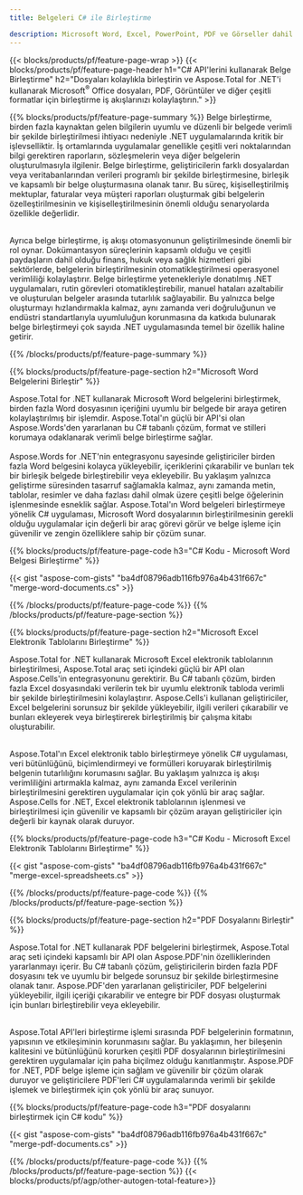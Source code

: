```yaml
---
title: Belgeleri C# ile Birleştirme 

description: Microsoft Word, Excel, PowerPoint, PDF ve Görseller dahil olmak üzere iki veya daha fazla ayrı belgeyi C# uygulamanız aracılığıyla birleştirin. Birleştirme sonuçlarını uygulama aracılığıyla çevrimiçi olarak test edin.
---
```


{{< blocks/products/pf/feature-page-wrap >}}
{{< blocks/products/pf/feature-page-header h1="C# API'lerini kullanarak Belge Birleştirme" h2="Dosyaları kolaylıkla birleştirin ve Aspose.Total for .NET'i kullanarak Microsoft<sup>&reg;</sup> Office dosyaları, PDF, Görüntüler ve diğer çeşitli formatlar için birleştirme iş akışlarınızı kolaylaştırın." >}}

{{% blocks/products/pf/feature-page-summary %}}
Belge birleştirme, birden fazla kaynaktan gelen bilgilerin uyumlu ve düzenli bir belgede verimli bir şekilde birleştirilmesi ihtiyacı nedeniyle .NET uygulamalarında kritik bir işlevselliktir. İş ortamlarında uygulamalar genellikle çeşitli veri noktalarından bilgi gerektiren raporların, sözleşmelerin veya diğer belgelerin oluşturulmasıyla ilgilenir. Belge birleştirme, geliştiricilerin farklı dosyalardan veya veritabanlarından verileri programlı bir şekilde birleştirmesine, birleşik ve kapsamlı bir belge oluşturmasına olanak tanır. Bu süreç, kişiselleştirilmiş mektuplar, faturalar veya müşteri raporları oluşturmak gibi belgelerin özelleştirilmesinin ve kişiselleştirilmesinin önemli olduğu senaryolarda özellikle değerlidir.<br /><br />

Ayrıca belge birleştirme, iş akışı otomasyonunun geliştirilmesinde önemli bir rol oynar. Dokümantasyon süreçlerinin kapsamlı olduğu ve çeşitli paydaşların dahil olduğu finans, hukuk veya sağlık hizmetleri gibi sektörlerde, belgelerin birleştirilmesinin otomatikleştirilmesi operasyonel verimliliği kolaylaştırır. Belge birleştirme yetenekleriyle donatılmış .NET uygulamaları, rutin görevleri otomatikleştirebilir, manuel hataları azaltabilir ve oluşturulan belgeler arasında tutarlılık sağlayabilir. Bu yalnızca belge oluşturmayı hızlandırmakla kalmaz, aynı zamanda veri doğruluğunun ve endüstri standartlarıyla uyumluluğun korunmasına da katkıda bulunarak belge birleştirmeyi çok sayıda .NET uygulamasında temel bir özellik haline getirir.

{{% /blocks/products/pf/feature-page-summary  %}}

{{% blocks/products/pf/feature-page-section  h2="Microsoft Word Belgelerini Birleştir" %}}

Aspose.Total for .NET kullanarak Microsoft Word belgelerini birleştirmek, birden fazla Word dosyasının içeriğini uyumlu bir belgede bir araya getiren kolaylaştırılmış bir işlemdir. Aspose.Total'ın güçlü bir API'si olan Aspose.Words'den yararlanan bu C# tabanlı çözüm, format ve stilleri korumaya odaklanarak verimli belge birleştirme sağlar. 
<br /><br />
Aspose.Words for .NET'nin entegrasyonu sayesinde geliştiriciler birden fazla Word belgesini kolayca yükleyebilir, içeriklerini çıkarabilir ve bunları tek bir birleşik belgede birleştirebilir veya ekleyebilir. Bu yaklaşım yalnızca geliştirme süresinden tasarruf sağlamakla kalmaz, aynı zamanda metin, tablolar, resimler ve daha fazlası dahil olmak üzere çeşitli belge öğelerinin işlenmesinde esneklik sağlar. Aspose.Total'ın Word belgeleri birleştirmeye yönelik C# uygulaması, Microsoft Word dosyalarının birleştirilmesinin gerekli olduğu uygulamalar için değerli bir araç görevi görür ve belge işleme için güvenilir ve zengin özelliklere sahip bir çözüm sunar.


{{% blocks/products/pf/feature-page-code h3="C# Kodu - Microsoft Word Belgesi Birleştirme" %}}

{{< gist "aspose-com-gists" "ba4df08796adb116fb976a4b431f667c" "merge-word-documents.cs" >}}

{{% /blocks/products/pf/feature-page-code  %}}
{{% /blocks/products/pf/feature-page-section %}}

{{% blocks/products/pf/feature-page-section  h2="Microsoft Excel Elektronik Tablolarını Birleştirme" %}}

Aspose.Total for .NET kullanarak Microsoft Excel elektronik tablolarının birleştirilmesi, Aspose.Total araç seti içindeki güçlü bir API olan Aspose.Cells'in entegrasyonunu gerektirir. Bu C# tabanlı çözüm, birden fazla Excel dosyasındaki verilerin tek bir uyumlu elektronik tabloda verimli bir şekilde birleştirilmesini kolaylaştırır. Aspose.Cells'i kullanan geliştiriciler, Excel belgelerini sorunsuz bir şekilde yükleyebilir, ilgili verileri çıkarabilir ve bunları ekleyerek veya birleştirerek birleştirilmiş bir çalışma kitabı oluşturabilir. <br /> <br />

Aspose.Total'ın Excel elektronik tablo birleştirmeye yönelik C# uygulaması, veri bütünlüğünü, biçimlendirmeyi ve formülleri koruyarak birleştirilmiş belgenin tutarlılığını korumasını sağlar. Bu yaklaşım yalnızca iş akışı verimliliğini artırmakla kalmaz, aynı zamanda Excel verilerinin birleştirilmesini gerektiren uygulamalar için çok yönlü bir araç sağlar. Aspose.Cells for .NET, Excel elektronik tablolarının işlenmesi ve birleştirilmesi için güvenilir ve kapsamlı bir çözüm arayan geliştiriciler için değerli bir kaynak olarak duruyor.


{{% blocks/products/pf/feature-page-code h3="C# Kodu - Microsoft Excel Elektronik Tablolarını Birleştirme" %}}

{{< gist "aspose-com-gists" "ba4df08796adb116fb976a4b431f667c" "merge-excel-spreadsheets.cs" >}}

{{% /blocks/products/pf/feature-page-code  %}}
{{% /blocks/products/pf/feature-page-section %}}


{{% blocks/products/pf/feature-page-section  h2="PDF Dosyalarını Birleştir" %}}

Aspose.Total for .NET kullanarak PDF belgelerini birleştirmek, Aspose.Total araç seti içindeki kapsamlı bir API olan Aspose.PDF'nin özelliklerinden yararlanmayı içerir. Bu C# tabanlı çözüm, geliştiricilerin birden fazla PDF dosyasını tek ve uyumlu bir belgede sorunsuz bir şekilde birleştirmesine olanak tanır. Aspose.PDF'den yararlanan geliştiriciler, PDF belgelerini yükleyebilir, ilgili içeriği çıkarabilir ve entegre bir PDF dosyası oluşturmak için bunları birleştirebilir veya ekleyebilir. <br /><br />

Aspose.Total API'leri birleştirme işlemi sırasında PDF belgelerinin formatının, yapısının ve etkileşiminin korunmasını sağlar. Bu yaklaşımın, her bileşenin kalitesini ve bütünlüğünü korurken çeşitli PDF dosyalarının birleştirilmesini gerektiren uygulamalar için paha biçilmez olduğu kanıtlanmıştır. Aspose.PDF for .NET, PDF belge işleme için sağlam ve güvenilir bir çözüm olarak duruyor ve geliştiricilere PDF'leri C# uygulamalarında verimli bir şekilde işlemek ve birleştirmek için çok yönlü bir araç sunuyor. 

{{% blocks/products/pf/feature-page-code h3="PDF dosyalarını birleştirmek için C# kodu" %}}

{{< gist "aspose-com-gists" "ba4df08796adb116fb976a4b431f667c" "merge-pdf-documents.cs" >}}

{{% /blocks/products/pf/feature-page-code  %}}
{{% /blocks/products/pf/feature-page-section %}}
{{< blocks/products/pf/agp/other-autogen-total-feature>}}